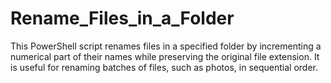 # Rename_Files_in_a_Folder
This PowerShell script renames files in a specified folder by incrementing a numerical part of their names while preserving the original file extension. It is useful for renaming batches of files, such as photos, in sequential order.
